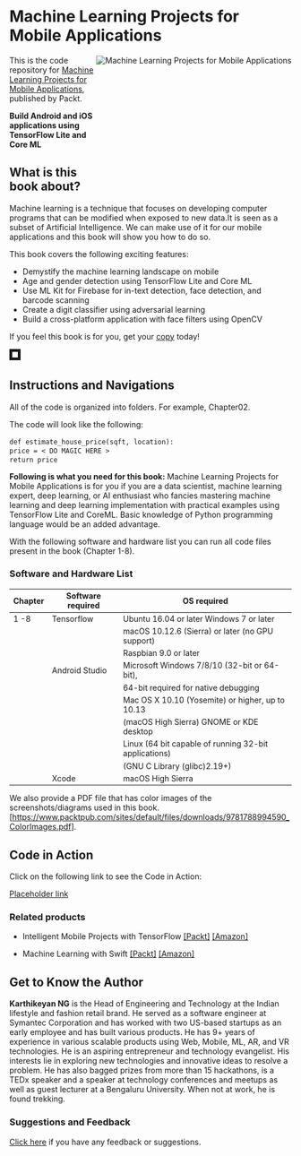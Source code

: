 # Machine Learning Projects for Mobile Applications


<a href="https://www.packtpub.com/big-data-and-business-intelligence/machine-learning-projects-mobile-applications?utm_source=github&utm_medium=repository&utm_campaign=9781788994590"><img src="https://www.packtpub.com/sites/default/files/B09947_0.png" alt="Machine Learning Projects for Mobile Applications" height="256px" align="right"></a>

This is the code repository for [Machine Learning Projects for Mobile Applications](https://www.packtpub.com/big-data-and-business-intelligence/machine-learning-projects-mobile-applications?utm_source=github&utm_medium=repository&utm_campaign=9781788994590), published by Packt.

**Build Android and iOS applications using TensorFlow Lite and Core ML**

## What is this book about?
Machine learning is a technique that focuses on developing computer programs that can be modified when exposed to new data.It is seen as a subset of Artificial Intelligence. We can make use of it for our mobile applications and this book will show you how to do so.


This book covers the following exciting features:
* Demystify the machine learning landscape on mobile
* Age and gender detection using TensorFlow Lite and Core ML
* Use ML Kit for Firebase for in-text detection, face detection, and barcode scanning
* Create a digit classifier using adversarial learning
* Build a cross-platform application with face filters using OpenCV

If you feel this book is for you, get your [copy](https://www.amazon.com/dp/1788994590) today!

<a href="https://www.packtpub.com/?utm_source=github&utm_medium=banner&utm_campaign=GitHubBanner"><img src="https://raw.githubusercontent.com/PacktPublishing/GitHub/master/GitHub.png" 
alt="https://www.packtpub.com/" border="5" /></a>


## Instructions and Navigations
All of the code is organized into folders. For example, Chapter02.

The code will look like the following:
```
def estimate_house_price(sqft, location):
price = < DO MAGIC HERE >
return price
```

**Following is what you need for this book:**
Machine Learning Projects for Mobile Applications is for you if you are a data scientist, machine learning expert, deep learning, or AI enthusiast who fancies mastering machine learning and deep learning implementation with practical examples using TensorFlow Lite and CoreML. Basic knowledge of Python programming language would be an added advantage.

With the following software and hardware list you can run all code files present in the book (Chapter 1-8).

### Software and Hardware List

| Chapter    | Software required                   | OS required                                            |
| ---------  | ------------------------------------| -------------------------------------------------------|
| 1 -8       |Tensorflow                           | Ubuntu 16.04 or later Windows 7 or later               |
|            |                                     | macOS 10.12.6 (Sierra) or later (no GPU support)       |
|            |                                     | Raspbian 9.0 or later                                  |
|            | Android Studio                      | Microsoft Windows 7/8/10 (32-bit or 64-bit),           |
|            |                                     |  64-bit required for native debugging                  |
|            |                                     |  Mac OS X 10.10 (Yosemite) or higher, up to 10.13      |
|            |                                     |  (macOS High Sierra) GNOME or KDE desktop              |
|            |                                     |  Linux (64 bit capable of running 32-bit applications) |
|            |                                     |  (GNU C Library (glibc)2.19+)                          |
|            | Xcode                               | macOS High Sierra                                      |
 

We also provide a PDF file that has color images of the screenshots/diagrams used in this book. [https://www.packtpub.com/sites/default/files/downloads/9781788994590_ColorImages.pdf].

## Code in Action

Click on the following link to see the Code in Action:

[Placeholder link](www.youtube.com/URL)

### Related products <Other books you may enjoy>
* Intelligent Mobile Projects with TensorFlow [[Packt]](https://www.packtpub.com/application-development/intelligent-mobile-projects-tensorflow?utm_source=github&utm_medium=repository&utm_campaign=9781788834544) [[Amazon]](https://www.amazon.com/dp/1788834542)

* Machine Learning with Swift [[Packt]](https://www.packtpub.com/big-data-and-business-intelligence/machine-learning-swift?utm_source=github&utm_medium=repository&utm_campaign=9781787121515) [[Amazon]](https://www.amazon.com/dp/1788293770)

## Get to Know the Author
**Karthikeyan NG**
is the Head of Engineering and Technology at the Indian lifestyle and
fashion retail brand. He served as a software engineer at Symantec Corporation and has
worked with two US-based startups as an early employee and has built various products.
He has 9+ years of experience in various scalable products using Web, Mobile, ML, AR, and
VR technologies. He is an aspiring entrepreneur and technology evangelist. His interests lie
in exploring new technologies and innovative ideas to resolve a problem. He has also
bagged prizes from more than 15 hackathons, is a TEDx speaker and a speaker at
technology conferences and meetups as well as guest lecturer at a Bengaluru University.
When not at work, he is found trekking.




### Suggestions and Feedback
[Click here](https://docs.google.com/forms/d/e/1FAIpQLSdy7dATC6QmEL81FIUuymZ0Wy9vH1jHkvpY57OiMeKGqib_Ow/viewform) if you have any feedback or suggestions.

